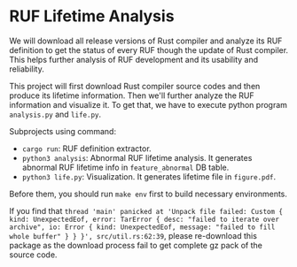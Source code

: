 # RUF Lifetime Analysis

We will download all release versions of Rust compiler and analyze its RUF definition to get the status of every RUF though the update of Rust compiler. This helps further analysis of RUF development and its usability and reliability.

This project will first download Rust compiler source codes and then produce its lifetime information. Then we'll further analyze the RUF information and visualize it. To get that, we have to execute python program `analysis.py` and `life.py`. 

Subprojects using command:
- `cargo run`: RUF definition extractor.
- `python3 analysis`: Abnormal RUF lifetime analysis. It generates abnormal RUF lifetime info in `feature_abnormal` DB table.
- `python3 life.py`: Visualization. It generates lifetime file in `figure.pdf`.

Before them, you should run `make env` first to build necessary environments.

If you find that `thread 'main' panicked at 'Unpack file failed: Custom { kind: UnexpectedEof, error: TarError { desc: "failed to iterate over archive", io: Error { kind: UnexpectedEof, message: "failed to fill whole buffer" } } }', src/util.rs:62:39`, please re-download this package as the download process fail to get complete gz pack of the source code.